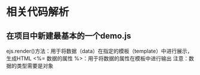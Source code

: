 # 相关代码解析

## 在项目中新建最基本的一个demo.js
ejs.render()方法：用于将数据（data）在指定的模板（template）中进行展示，生成HTML
<%= 数据的属性 %>：用于将数据的属性在模板中进行输出
注意：数据的类型需要是对象